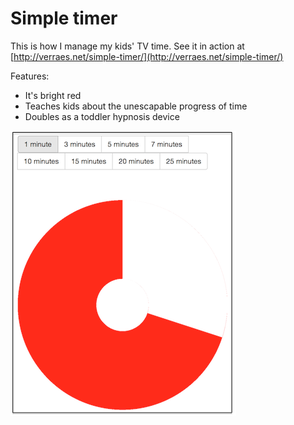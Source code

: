 # Simple timer

This is how I manage my kids' TV time. See it in action at [http://verraes.net/simple-timer/](http://verraes.net/simple-timer/)

Features:
- It's bright red
- Teaches kids about the unescapable progress of time
- Doubles as a toddler hypnosis device

![screenshot](screenshot.png)
